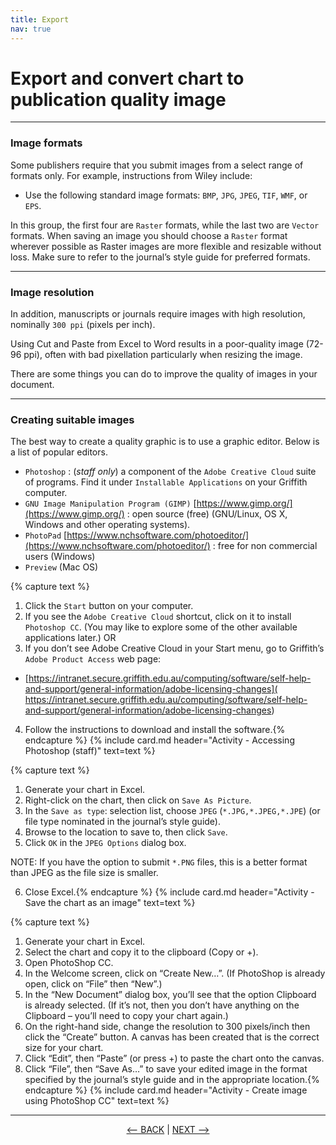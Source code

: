 ```yaml
---
title: Export
nav: true
---
```


# Export and convert chart to publication quality image

------

### Image formats

Some publishers require that you submit images from a select range of formats only. For example, instructions from Wiley include:
- Use the following standard image formats: `BMP`, `JPG`, `JPEG`, `TIF`, `WMF`, or `EPS`.

In this group, the first four are `Raster` formats, while the last two are `Vector` formats. When saving an image you should choose a `Raster` format wherever possible as Raster images are more flexible and resizable without loss. Make sure to refer to the journal’s style guide for preferred formats.

-----

### Image resolution

In addition, manuscripts or journals require images with high resolution, nominally `300 ppi` (pixels per inch).

Using Cut and Paste from Excel to Word results in a poor-quality image (72-96 ppi), often with bad pixellation particularly when resizing the image.

There are some things you can do to improve the quality of images in your document.

-----

### Creating suitable images

The best way to create a quality graphic is to use a graphic editor. Below is a list of popular editors.

- `Photoshop` : (*staff only*) a component of the `Adobe Creative Cloud` suite of programs. Find it under `Installable Applications` on your Griffith computer. 
- `GNU Image Manipulation Program (GIMP)` [https://www.gimp.org/](https://www.gimp.org/) : open source (free) (GNU/Linux, OS X, Windows and other operating systems).
- `PhotoPad` [https://www.nchsoftware.com/photoeditor/](https://www.nchsoftware.com/photoeditor/) : free for non commercial users (Windows)
- `Preview` (Mac OS) 

{% capture text %}
1. Click the `Start` button on your computer.
2. If you see the `Adobe Creative Cloud` shortcut, click on it to install `Photoshop CC`. (You may like to explore some of the other available applications later.)
OR
3. If you don’t see Adobe Creative Cloud in your Start menu, go to Griffith’s `Adobe Product Access` web page:
  - [https://intranet.secure.griffith.edu.au/computing/software/self-help-and-support/general-information/adobe-licensing-changes](
https://intranet.secure.griffith.edu.au/computing/software/self-help-and-support/general-information/adobe-licensing-changes)
4. Follow the instructions to download and install the software.{% endcapture %} {% include card.md header="Activity - Accessing Photoshop (staff)" text=text %}

{% capture text %}
1. Generate your chart in Excel.
2. Right-click on the chart, then click on `Save As Picture`.
3. In the `Save as type`: selection list, choose `JPEG` (`*.JPG,*.JPEG,*.JPE`) (or file type nominated in the journal’s style guide).
4. Browse to the location to save to, then click `Save`.
5. Click `OK` in the `JPEG Options` dialog box.

NOTE: If you have the option to submit `*.PNG` files, this is a better format than JPEG as the file size is smaller.

6. Close Excel.{% endcapture %} {% include card.md header="Activity - Save the chart as an image" text=text %}

{% capture text %}
1.	Generate your chart in Excel.
2.	Select the chart and copy it to the clipboard (Copy or <Ctrl>+<C>).
3.	Open PhotoShop CC.
4.	In the Welcome screen, click on “Create New…”.  (If PhotoShop is already open, click on “File” then “New”.)
5.	In the “New Document” dialog box, you’ll see that the option Clipboard is already selected.  (If it’s not, then you don’t have anything on the Clipboard – you’ll need to copy your chart again.)
6.	On the right-hand side, change the resolution to 300 pixels/inch then click the “Create” button.  A canvas has been created that is the correct size for your chart.
7.	Click “Edit”, then “Paste” (or press <Ctrl>+<V>) to paste the chart onto the canvas.
8.	Click “File”, then “Save As…” to save your edited image in the format specified by the journal’s style guide and in the appropriate location.{% endcapture %} {% include card.md header="Activity - Create image using PhotoShop CC" text=text %}



 


  

-----

<p align="center">
  <a href="https://griffithunilibrary.github.io/intro-data-wrangle/content/4-lesson.html"><-- BACK</a> |
  <a href="https://griffithunilibrary.github.io/intro-data-wrangle/content/6-lesson.html">NEXT --></a>
</p>

